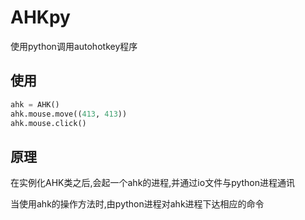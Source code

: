 # AHKpy
使用python调用autohotkey程序

## 使用
```python
ahk = AHK()
ahk.mouse.move((413, 413))
ahk.mouse.click()
```
## 原理
在实例化AHK类之后,会起一个ahk的进程,并通过io文件与python进程通讯

当使用ahk的操作方法时,由python进程对ahk进程下达相应的命令
